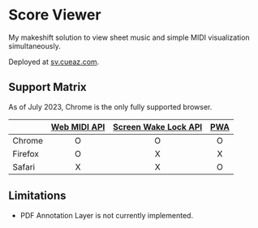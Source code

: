 # Score Viewer

My makeshift solution to view sheet music and simple MIDI visualization simultaneously.

Deployed at [sv.cueaz.com](https://sv.cueaz.com).

## Support Matrix

As of July 2023, Chrome is the only fully supported browser.

|         | [Web MIDI API](https://developer.mozilla.org/en-US/docs/Web/API/Web_MIDI_API) | [Screen Wake Lock API](https://developer.mozilla.org/en-US/docs/Web/API/Screen_Wake_Lock_API) | [PWA](https://developer.mozilla.org/en-US/docs/Web/Progressive_web_apps) |
| ------- | :---------------------------------------------------------------------------: | :-------------------------------------------------------------------------------------------: | :----------------------------------------------------------------------: |
| Chrome  |                                       O                                       |                                               O                                               |                                    O                                     |
| Firefox |                                       O                                       |                                               X                                               |                                    X                                     |
| Safari  |                                       X                                       |                                               X                                               |                                    O                                     |

## Limitations

- PDF Annotation Layer is not currently implemented.

